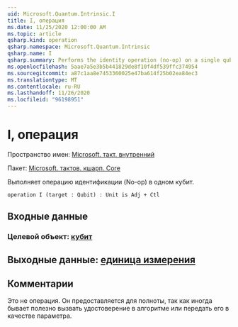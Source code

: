 ```yaml
---
uid: Microsoft.Quantum.Intrinsic.I
title: I, операция
ms.date: 11/25/2020 12:00:00 AM
ms.topic: article
qsharp.kind: operation
qsharp.namespace: Microsoft.Quantum.Intrinsic
qsharp.name: I
qsharp.summary: Performs the identity operation (no-op) on a single qubit.
ms.openlocfilehash: 5aae7a5e3b5b441829de8f10f4df539ffc374954
ms.sourcegitcommit: a87c1aa8e7453360025e47ba614f25b02ea84ec3
ms.translationtype: MT
ms.contentlocale: ru-RU
ms.lasthandoff: 11/26/2020
ms.locfileid: "96198951"
---
```

# <a name="i-operation"></a>I, операция

Пространство имен: [Microsoft. такт. внутренний](xref:Microsoft.Quantum.Intrinsic)

Пакет: [Microsoft. тактов. кшарп. Core](https://nuget.org/packages/Microsoft.Quantum.QSharp.Core)


Выполняет операцию идентификации (No-op) в одном кубит.

```qsharp
operation I (target : Qubit) : Unit is Adj + Ctl
```


## <a name="input"></a>Входные данные

### <a name="target--qubit"></a>Целевой объект: [кубит](xref:microsoft.quantum.lang-ref.qubit)





## <a name="output--unit"></a>Выходные данные: [единица измерения](xref:microsoft.quantum.lang-ref.unit)



## <a name="remarks"></a>Комментарии

Это не операция. Он предоставляется для полноты, так как иногда бывает полезно вызвать удостоверение в алгоритме или передать его в качестве параметра.